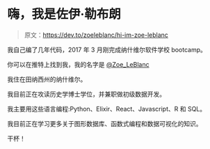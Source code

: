 # 嗨，我是佐伊·勒布朗

> 原文：<https://dev.to/zoeleblanc/hi-im-zoe-leblanc>

我自己编了几年代码，2017 年 3 月刚完成纳什维尔软件学校 bootcamp。

你可以在推特上找到我，我的名字是 [@Zoe_LeBlanc](https://twitter.com/Zoe_LeBlanc)

我住在田纳西州的纳什维尔。

我目前正在攻读历史学博士学位，并兼职做初级数据开发。

我主要用这些语言编程:Python、Elixir、React、Javascript、R 和 SQL。

我目前正在学习更多关于图形数据库、函数式编程和数据可视化的知识。

干杯！